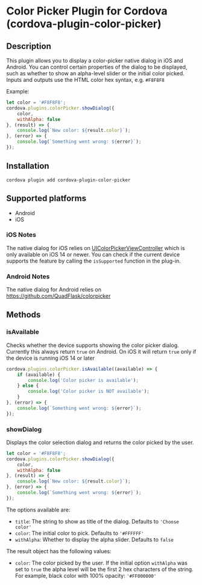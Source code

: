 # Color Picker Plugin for Cordova (cordova-plugin-color-picker)

## Description

This plugin allows you to display a color-picker native dialog in iOS and Android. You can control certain properties of the
dialog to be displayed, such as whether to show an alpha-level slider or the initial color picked. Inputs and outputs use the
HTML color hex syntax, e.g. `#F8F8F8`

Example:

```javascript
let color = '#F8F8F8';
cordova.plugins.colorPicker.showDialog({ 
    color,
    withAlpha: false 
}, (result) => {
    console.log(`New color: ${result.color}`);
}, (error) => {
    console.log(`Something went wrong: ${error}`);
});
```

## Installation

```
cordova plugin add cordova-plugin-color-picker
```

## Supported platforms

* Android
* iOS

### iOS Notes

The native dialog for iOS relies on [UIColorPickerViewController](https://developer.apple.com/documentation/uikit/uicolorpickerviewcontroller) which is only available on iOS 14 or newer. You can check if the current device supports the feature by calling the `isSupported` function in the plug-in.

### Android Notes

The native dialog for Android relies on https://github.com/QuadFlask/colorpicker

## Methods

### isAvailable

Checks whether the device supports showing the color picker dialog. Currently this always return `true` on Android. On iOS it will return `true` only if the device is running iOS 14 or later

```javascript
cordova.plugins.colorPicker.isAvailable((available) => {
    if (available) {
        console.log('Color picker is available');
    } else {
        console.log('Color picker is NOT available');
    }
}, (error) => {
    console.log(`Something went wrong: ${error}`);
});
```

### showDialog

Displays the color selection dialog and returns the color picked by the user.

```javascript
let color = '#F8F8F8';
cordova.plugins.colorPicker.showDialog({ 
    color,
    withAlpha: false 
}, (result) => {
    console.log(`New color: ${result.color}`);
}, (error) => {
    console.log(`Something went wrong: ${error}`);
});
```

The options available are:

* `title`: The string to show as title of the dialog. Defaults to `'Choose color'`
* `color`: The initial color to pick. Defaults to `'#FFFFFF'`
* `withAlpha`: Whether to display the alpha slider. Defaults to `false`

The result object has the following values:

* `color`: The color picked by the user. If the initial option `withAlpha` was set to `true` the alpha level will be the first 2 hex characters of the string. For example, black color with 100% opacity: `'#FF000000'`
